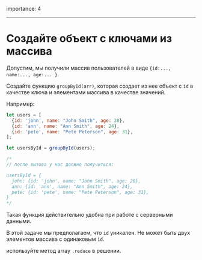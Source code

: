 importance: 4

---

# Создайте объект с ключами из массива

Допустим, мы получили массив пользователей в виде `{id:..., name:..., age:... }`.

Создайте функцию `groupById(arr)`, которая создает из нее объект с `id` в качестве ключа и элементами массива в качестве значений.

Например:

```js
let users = [
  {id: 'john', name: "John Smith", age: 20},
  {id: 'ann', name: "Ann Smith", age: 24},
  {id: 'pete', name: "Pete Peterson", age: 31},
];

let usersById = groupById(users);

/*
// после вызова у нас должно получиться:

usersById = {
  john: {id: 'john', name: "John Smith", age: 20},
  ann: {id: 'ann', name: "Ann Smith", age: 24},
  pete: {id: 'pete', name: "Pete Peterson", age: 31},
}
*/
```

Такая функция действительно удобна при работе с серверными данными.

В этой задаче мы предполагаем, что `id` уникален. Не может быть двух элементов массива с одинаковым `id`.

используйте метод array `.reduce` в решении.
